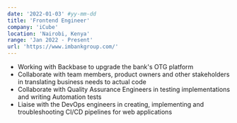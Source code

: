 ```yaml
---
date: '2022-01-03' #yy-mm-dd
title: 'Frontend Engineer'
company: 'iCube'
location: 'Nairobi, Kenya'
range: 'Jan 2022 - Present'
url: 'https://www.imbankgroup.com/'
---
```


- Working with Backbase to upgrade the bank's OTG platform
- Collaborate with team members, product owners and other stakeholders in translating business needs to actual code
- Collaborate with Quality Assurance Engineers in testing implementations and writing Automation tests
- Liaise with the DevOps engineers in creating, implementing and troubleshooting CI/CD pipelines for web applications
